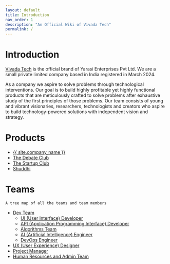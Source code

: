 ```yaml
---
layout: default
title: Introduction
nav_order: 1
description: "An Official Wiki of Vivada Tech"
permalink: /
---
```


# Introduction

[Vivada Tech](https://vivada.tech/) is the official brand of Yarasi Enterprises Pvt Ltd. We are a small private limited company based in India registered in March 2024.

As a company we aspire to solve problems through technological interventions. Our goal is to build highly profitable yet highly functional products that are meticulously crafted to solve problems after exhaustive study of the first principles of those problems. Our team consists of young and vibrant visionaries, researchers, technologists and creators who aspire to build technology-powered solutions with independent vision and strategy. 

# Products 

- [{{ site.company_name }}](docs/products/01-vivada/vivada/)
- [The Debate Club](/docs/products/02-the-debate-club/the-debate-club/)
- [The Startup Club](docs/products/03-the-startup-club/the-startup-club/)
- [Shuddhi](/docs/products/04-shuddhi/shuddhi/)


# Teams
 `A tree map of all the teams and team members`
- [Dev Team](/docs/teams/01-dev-team/dev-team/)
  - [UI (User Interface) Developer](/docs/teams/01-dev-team/01-ui-developer/)
  - [API (Application Programming Interface) Developer](/docs/teams/01-dev-team/02-api-developer/) 
  - [Algorithms Team](/docs/teams/01-dev-team/03-algorithms-team/)
  - [AI (Artificial Intelligence) Engineer](/docs/teams/01-dev-team/04-ai-engineer/)
  - [DevOps Engineer](/docs/teams/01-dev-team/05-devops-engineer/)
- [UX (User Experience) Designer](/docs/teams/02-ux-designer/ux-designer/)
- [Project Manager](/docs/teams/03-project-manager/project-manager/)
- [Human Resources and Admin Team](/docs/teams/04-hr-and-admin-team/hr-and-admin-team/)
